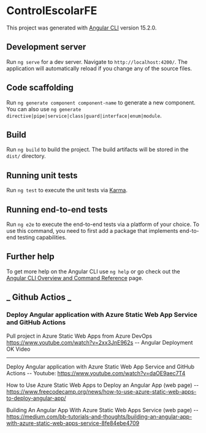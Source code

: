 # ControlEscolarFE

This project was generated with [Angular CLI](https://github.com/angular/angular-cli) version 15.2.0.

## Development server

Run `ng serve` for a dev server. Navigate to `http://localhost:4200/`. The application will automatically reload if you change any of the source files.

## Code scaffolding

Run `ng generate component component-name` to generate a new component. You can also use `ng generate directive|pipe|service|class|guard|interface|enum|module`.

## Build

Run `ng build` to build the project. The build artifacts will be stored in the `dist/` directory.

## Running unit tests

Run `ng test` to execute the unit tests via [Karma](https://karma-runner.github.io).

## Running end-to-end tests

Run `ng e2e` to execute the end-to-end tests via a platform of your choice. To use this command, you need to first add a package that implements end-to-end testing capabilities.

## Further help

To get more help on the Angular CLI use `ng help` or go check out the [Angular CLI Overview and Command Reference](https://angular.io/cli) page.

## **_ Github Actios _**

### Deploy Angular application with Azure Static Web App Service and GitHub Actions

Pull project in Azure Static Web Apps from Azure DevOps
https://www.youtube.com/watch?v=2xx3JnE962s -- Angular Deployment OK Video

---

Deploy Angular application with Azure Static Web App Service and GitHub Actions
-- Youtube: https://www.youtube.com/watch?v=daOE9aec7T4

How to Use Azure Static Web Apps to Deploy an Angular App (web page)
-- https://www.freecodecamp.org/news/how-to-use-azure-static-web-apps-to-deploy-angular-app/

Building An Angular App With Azure Static Web Apps Service (web page)
-- https://medium.com/bb-tutorials-and-thoughts/building-an-angular-app-with-azure-static-web-apps-service-8fe84ebe4709
